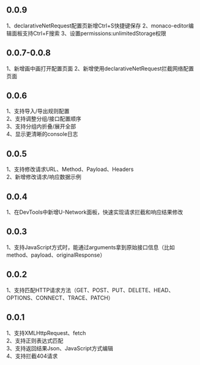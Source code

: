 ## 0.0.9
1、declarativeNetRequest配置页新增Ctrl+S快捷键保存
2、monaco-editor编辑面板支持Ctrl+F搜索
3、设置permissions:unlimitedStorage权限

## 0.0.7-0.0.8
1、新增画中画打开配置页面
2、新增使用declarativeNetRequest拦截网络配置页面

## 0.0.6
1、支持导入/导出规则配置  
2、支持调整分组/接口配置顺序  
3、支持分组内折叠/展开全部  
4、显示更清晰的console日志  

## 0.0.5
1、支持修改请求URL、Method、Payload、Headers  
2、新增修改请求/响应数据示例

## 0.0.4
1、在DevTools中新增U-Network面板，快速实现请求拦截和响应结果修改

## 0.0.3
1、支持JavaScript方式时，能通过arguments拿到原始接口信息（比如method、payload、originalResponse）

## 0.0.2
1、支持匹配HTTP请求方法（GET、POST、PUT、DELETE、HEAD、OPTIONS、CONNECT、TRACE、PATCH）

## 0.0.1
1、支持XMLHttpRequest、fetch  
2、支持正则表达式匹配  
3、支持返回结果Json、JavaScript方式编辑  
4、支持拦截404请求
